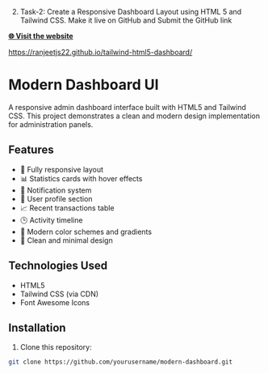 
2. Task-2: Create a Responsive Dashboard Layout using HTML 5 and Tailwind CSS. Make it live on GitHub and Submit the GitHub link

**[🌐 Visit the website](https://ranjeetjs22.github.io/tailwind-html5-dashboard/)**

https://ranjeetjs22.github.io/tailwind-html5-dashboard/





# Modern Dashboard UI

A responsive admin dashboard interface built with HTML5 and Tailwind CSS. This project demonstrates a clean and modern design implementation for administration panels.

## Features

- 📱 Fully responsive layout
- 📊 Statistics cards with hover effects
- 🔔 Notification system
- 👤 User profile section
- 📈 Recent transactions table
- 🕒 Activity timeline
- 🎨 Modern color schemes and gradients
- 🌙 Clean and minimal design

## Technologies Used

- HTML5
- Tailwind CSS (via CDN)
- Font Awesome Icons

## Installation

1. Clone this repository:
```bash
git clone https://github.com/yourusername/modern-dashboard.git
